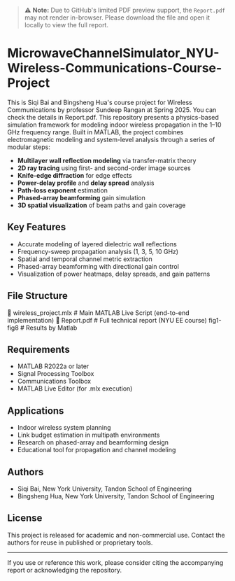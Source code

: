 > ⚠️ **Note:** Due to GitHub's limited PDF preview support, the `Report.pdf` may not render in-browser. Please download the file and open it locally to view the full report.

# MicrowaveChannelSimulator_NYU-Wireless-Communications-Course-Project
This is Siqi Bai and Bingsheng Hua's course project for Wireless Communications by professor Sundeep Rangan at Spring 2025. You can check the details in Report.pdf.
This repository presents a physics-based simulation framework for modeling indoor wireless propagation in the 1–10 GHz frequency range. Built in MATLAB, the project combines electromagnetic modeling and system-level analysis through a series of modular steps:

- **Multilayer wall reflection modeling** via transfer-matrix theory
- **2D ray tracing** using first- and second-order image sources
- **Knife-edge diffraction** for edge effects
- **Power-delay profile** and **delay spread** analysis
- **Path-loss exponent** estimation
- **Phased-array beamforming** gain simulation
- **3D spatial visualization** of beam paths and gain coverage

## Key Features

- Accurate modeling of layered dielectric wall reflections
- Frequency-sweep propagation analysis (1, 3, 5, 10 GHz)
- Spatial and temporal channel metric extraction
- Phased-array beamforming with directional gain control
- Visualization of power heatmaps, delay spreads, and gain patterns

## File Structure

📁 wireless_project.mlx # Main MATLAB Live Script (end-to-end implementation)
📄 Report.pdf # Full technical report (NYU EE course)
fig1-fig8 # Results by Matlab

## Requirements

- MATLAB R2022a or later
- Signal Processing Toolbox
- Communications Toolbox
- MATLAB Live Editor (for .mlx execution)

## Applications

- Indoor wireless system planning
- Link budget estimation in multipath environments
- Research on phased-array and beamforming design
- Educational tool for propagation and channel modeling

## Authors

- Siqi Bai, New York University, Tandon School of Engineering  
- Bingsheng Hua, New York University, Tandon School of Engineering  

## License

This project is released for academic and non-commercial use. Contact the authors for reuse in published or proprietary tools.

---

If you use or reference this work, please consider citing the accompanying report or acknowledging the repository.
